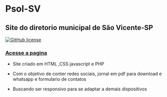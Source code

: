 # Psol-SV
## Site do diretorio municipal de São Vicente-SP 
[![GitHub license](https://img.shields.io/github/license/lucasdias87/Psol-SV?style=for-the-badge)](https://github.com/lucasdias87/Psol-SV/blob/main/LICENSE)
### [Acesse a pagina](https://psol-sv.netlify.app)

- Site criado em HTML ,CSS  javascript e PHP
- Com o objetivo de conter redes sociais, jornal em pdf para download e whatsapp e formulario de  contatos 

- Buscando ser responsivo para se adaptar a demais dispositivos
<br>



